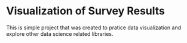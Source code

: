# Visualization of Survey Results
This is simple project that was created to pratice data visualization and explore other data science related libraries.

